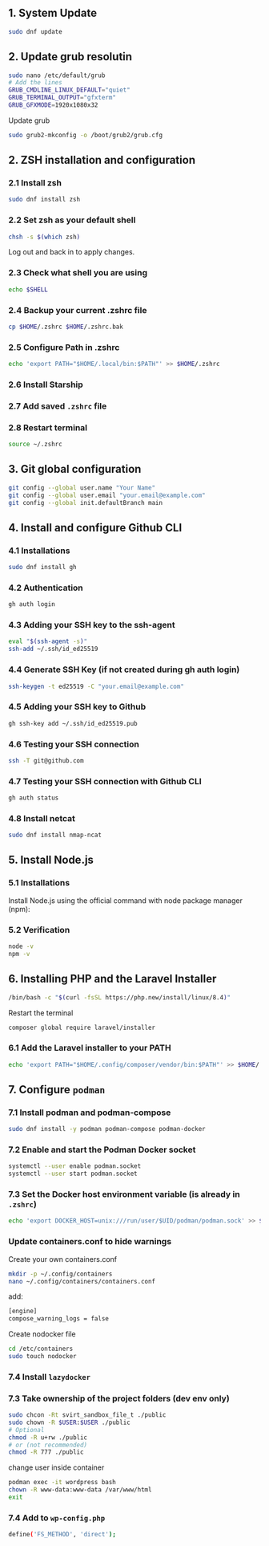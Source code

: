 ## 1. System Update

```bash
sudo dnf update
```
## 2. Update grub resolutin
```bash
sudo nano /etc/default/grub
# Add the lines
GRUB_CMDLINE_LINUX_DEFAULT="quiet"
GRUB_TERMINAL_OUTPUT="gfxterm"
GRUB_GFXMODE=1920x1080x32
```
Update grub
```bash
sudo grub2-mkconfig -o /boot/grub2/grub.cfg
```

## 2. ZSH installation and configuration

### 2.1 Install zsh

```bash
sudo dnf install zsh
```

### 2.2 Set zsh as your default shell

```bash
chsh -s $(which zsh)
```

Log out and back in to apply changes.

### 2.3 Check what shell you are using

```bash
echo $SHELL
```

### 2.4 Backup your current .zshrc file

```bash
cp $HOME/.zshrc $HOME/.zshrc.bak
```

### 2.5 Configure Path in .zshrc

```bash
echo 'export PATH="$HOME/.local/bin:$PATH"' >> $HOME/.zshrc
```

### 2.6 Install Starship

### 2.7 Add saved `.zshrc` file
### 2.8 Restart terminal
```bash
source ~/.zshrc
```

## 3. Git global configuration

```bash
git config --global user.name "Your Name"
git config --global user.email "your.email@example.com"
git config --global init.defaultBranch main
```

## 4. Install and configure Github CLI

### 4.1 Installations

```bash
sudo dnf install gh
```

### 4.2 Authentication

```bash
gh auth login
```

### 4.3 Adding your SSH key to the ssh-agent

```bash
eval "$(ssh-agent -s)"
ssh-add ~/.ssh/id_ed25519
```

### 4.4 Generate SSH Key (if not created during gh auth login)

```bash
ssh-keygen -t ed25519 -C "your.email@example.com"
```

### 4.5 Adding your SSH key to Github

```bash
gh ssh-key add ~/.ssh/id_ed25519.pub
```

### 4.6 Testing your SSH connection

```bash
ssh -T git@github.com
```

### 4.7 Testing your SSH connection with Github CLI

```bash
gh auth status
```

### 4.8 Install netcat

```bash
sudo dnf install nmap-ncat
```

## 5. Install Node.js

### 5.1 Installations

Install Node.js using the official command with node package manager (npm):

### 5.2 Verification

```bash
node -v
npm -v
```

## 6. Installing PHP and the Laravel Installer

```bash
/bin/bash -c "$(curl -fsSL https://php.new/install/linux/8.4)"
```

Restart the terminal

```bash
composer global require laravel/installer
```

### 6.1 Add the Laravel installer to your PATH

```bash
echo 'export PATH="$HOME/.config/composer/vendor/bin:$PATH"' >> $HOME/.zshrc
```

## 7. Configure `podman`

### 7.1 Install podman and podman-compose

```bash
sudo dnf install -y podman podman-compose podman-docker
```

### 7.2 Enable and start the Podman Docker socket

```bash
systemctl --user enable podman.socket
systemctl --user start podman.socket
```

### 7.3 Set the Docker host environment variable (is already in `.zshrc`)

```bash
echo 'export DOCKER_HOST=unix:///run/user/$UID/podman/podman.sock' >> $HOME/.zshrc
```
### Update containers.conf to hide warnings
Create your own containers.conf
```bash
mkdir -p ~/.config/containers
nano ~/.config/containers/containers.conf
```
add:
```bash
[engine]
compose_warning_logs = false
```

Create nodocker file
```bash
cd /etc/containers
sudo touch nodocker
```
### 7.4 Install `lazydocker`

### 7.3 Take ownership of the project folders (dev env only)

```bash
sudo chcon -Rt svirt_sandbox_file_t ./public
sudo chown -R $USER:$USER ./public
# Optional
chmod -R u+rw ./public
# or (not recommended)
chmod -R 777 ./public
```
change user inside container
```bash
podman exec -it wordpress bash
chown -R www-data:www-data /var/www/html
exit
```
### 7.4 Add to `wp-config.php`
```bash
define('FS_METHOD', 'direct');
```
